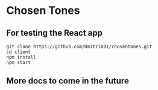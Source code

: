 # Chosen Tones

## For testing the React app

```
git clone https://github.com/Dmitri801/chosentones.git
cd client
npm install
npm start
```

## More docs to come in the future 
